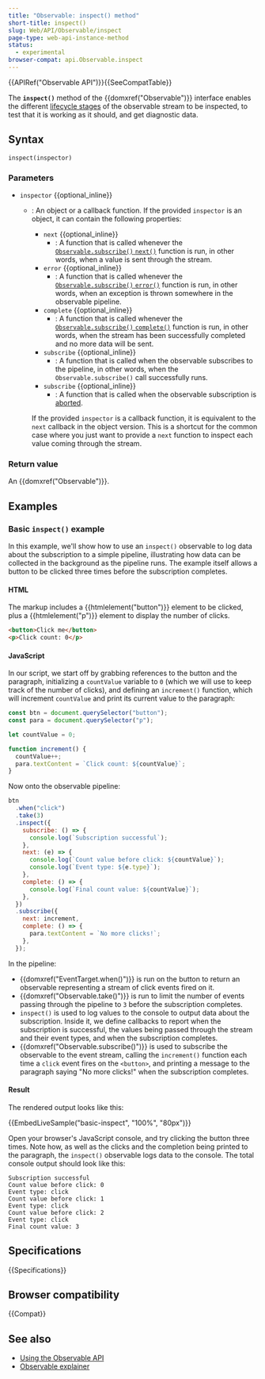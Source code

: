 ```yaml
---
title: "Observable: inspect() method"
short-title: inspect()
slug: Web/API/Observable/inspect
page-type: web-api-instance-method
status:
  - experimental
browser-compat: api.Observable.inspect
---
```


{{APIRef("Observable API")}}{{SeeCompatTable}}

The **`inspect()`** method of the {{domxref("Observable")}} interface enables the different [lifecycle stages](/en-US/docs/Web/API/Observable_API/Using#the_observable_lifecycle) of the observable stream to be inspected, to test that it is working as it should, and get diagnostic data.

## Syntax

```js-nolint
inspect(inspector)
```

### Parameters

- `inspector` {{optional_inline}}

  - : An object or a callback function. If the provided `inspector` is an object, it can contain the following properties:

    - `next` {{optional_inline}}
      - : A function that is called whenever the [`Observable.subscribe()` `next()`](/en-US/docs/Web/API/Observable/subscribe#next) function is run, in other words, when a value is sent through the stream.
    - `error` {{optional_inline}}
      - : A function that is called whenever the [`Observable.subscribe()` `error()`](/en-US/docs/Web/API/Observable/subscribe#error) function is run, in other words, when an exception is thrown somewhere in the observable pipeline.
    - `complete` {{optional_inline}}
      - : A function that is called whenever the [`Observable.subscribe()` `complete()`](/en-US/docs/Web/API/Observable/subscribe#complete) function is run, in other words, when the stream has been successfully completed and no more data will be sent.
    - `subscribe` {{optional_inline}}
      - : A function that is called when the observable subscribes to the pipeline, in other words, when the `Observable.subscribe()` call successfully runs.
    - `subscribe` {{optional_inline}}
      - : A function that is called when the observable subscription is [aborted](/en-US/docs/Web/API/Observable_API/Using#unsubscribing_with_an_abortcontroller).

    If the provided `inspector` is a callback function, it is equivalent to the `next` callback in the object version. This is a shortcut for the common case where you just want to provide a `next` function to inspect each value coming through the stream.

### Return value

An {{domxref("Observable")}}.

## Examples

### Basic `inspect()` example

In this example, we'll show how to use an `inspect()` observable to log data about the subscription to a simple pipeline, illustrating how data can be collected in the background as the pipeline runs. The example itself allows a button to be clicked three times before the subscription completes.

#### HTML

The markup includes a {{htmlelement("button")}} element to be clicked, plus a {{htmlelement("p")}} element to display the number of clicks.

```html live-sample___basic-inspect
<button>Click me</button>
<p>Click count: 0</p>
```

#### JavaScript

In our script, we start off by grabbing references to the button and the paragraph, initializing a `countValue` variable to `0` (which we will use to keep track of the number of clicks), and defining an `increment()` function, which will increment `countValue` and print its current value to the paragraph:

```js live-sample___basic-inspect
const btn = document.querySelector("button");
const para = document.querySelector("p");

let countValue = 0;

function increment() {
  countValue++;
  para.textContent = `Click count: ${countValue}`;
}
```

Now onto the observable pipeline:

```js live-sample___basic-inspect
btn
  .when("click")
  .take(3)
  .inspect({
    subscribe: () => {
      console.log(`Subscription successful`);
    },
    next: (e) => {
      console.log(`Count value before click: ${countValue}`);
      console.log(`Event type: ${e.type}`);
    },
    complete: () => {
      console.log(`Final count value: ${countValue}`);
    },
  })
  .subscribe({
    next: increment,
    complete: () => {
      para.textContent = `No more clicks!`;
    },
  });
```

In the pipeline:

- {{domxref("EventTarget.when()")}} is run on the button to return an observable representing a stream of click events fired on it.
- {{domxref("Observable.take()")}} is run to limit the number of events passing through the pipeline to `3` before the subscription completes.
- `inspect()` is used to log values to the console to output data about the subscription. Inside it, we define callbacks to report when the subscription is successful, the values being passed through the stream and their event types, and when the subscription completes.
- {{domxref("Observable.subscribe()")}} is used to subscribe the observable to the event stream, calling the `increment()` function each time a `click` event fires on the `<button>`, and printing a message to the paragraph saying "No more clicks!" when the subscription completes.

#### Result

The rendered output looks like this:

{{EmbedLiveSample("basic-inspect", "100%", "80px")}}

Open your browser's JavaScript console, and try clicking the button three times. Note how, as well as the clicks and the completion being printed to the paragraph, the `inspect()` observable logs data to the console. The total console output should look like this:

```plain
Subscription successful
Count value before click: 0
Event type: click
Count value before click: 1
Event type: click
Count value before click: 2
Event type: click
Final count value: 3
```

## Specifications

{{Specifications}}

## Browser compatibility

{{Compat}}

## See also

- [Using the Observable API](/en-US/docs/Web/API/Observable_API/Using)
- [Observable explainer](https://github.com/WICG/observable/blob/master/README.md)

